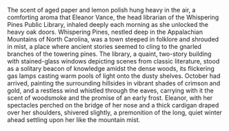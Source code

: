 The scent of aged paper and lemon polish hung heavy in the air, a comforting aroma that Eleanor Vance, the head librarian of the Whispering Pines Public Library, inhaled deeply each morning as she unlocked the heavy oak doors.  Whispering Pines, nestled deep in the Appalachian Mountains of North Carolina, was a town steeped in folklore and shrouded in mist, a place where ancient stories seemed to cling to the gnarled branches of the towering pines. The library, a quaint, two-story building with stained-glass windows depicting scenes from classic literature, stood as a solitary beacon of knowledge amidst the dense woods, its flickering gas lamps casting warm pools of light onto the dusty shelves. October had arrived, painting the surrounding hillsides in vibrant shades of crimson and gold, and a restless wind whistled through the eaves, carrying with it the scent of woodsmoke and the promise of an early frost. Eleanor, with her spectacles perched on the bridge of her nose and a thick cardigan draped over her shoulders, shivered slightly, a premonition of the long, quiet winter ahead settling upon her like the mountain mist.
